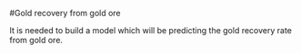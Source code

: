 #Gold recovery from gold ore

It is needed to build a model which will be predicting the gold recovery rate from gold ore.

